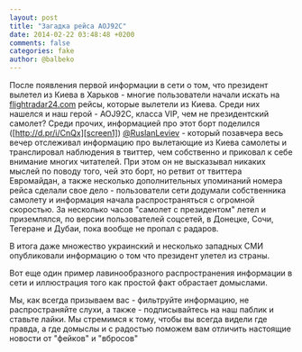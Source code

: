 ```yaml
---
layout: post
title: "Загадка рейса AOJ92C"
date: 2014-02-22 03:48:48 +0200
comments: false
categories: fake
author: @balbeko
---
```

После появления первой информации в сети о том, что президент вылетел из Киева в Харьков - многие пользователи начали искать на [flightradar24.com][f24] рейсы, которые вылетели из Киева. Среди них нашелся и наш герой - AOJ92C, класса VIP, чем не президентский самолет? Среди прочих, информацией про этот борт поделился ([http://d.pr/i/CnQx][screen1]) [@RuslanLeviev][twitter-ruslan] - который позавчера весь вечер отслеживал информацию про вылетающие из Киева самолеты и транслировал наблюдения в твиттер, чем собственно и приковал к себе внимание многих читателей. При этом он не высказывал никаких мыслей по поводу того, чей это борт, но ретвит от твиттера Евромайдан, а также несколько дополнительных упоминаний номера рейса сделали свое дело - пользователи сети додумали собственника самолету и информация начала распространяться с огромной скоростью. За несколько часов "самолет с президентом" летел и приземлялся, по версии пользователей соцсетей, в Донецке, Сочи, Тегеране и Дубаи, пока вообще не пропал с радаров. 

В итога даже множество украинский и несколько западных СМИ опубликовали информацию о том что президент улетел из страны. 

Вот еще один пример лавинообразного распространения информации в сети и иллюстрация того как простой факт обрастает домыслами. 

Мы, как всегда призываем вас - фильтруйте информацию, не распространяйте слухи, а также - подписывайтесь на наш паблик и ставьте лайки. Мы стремимся к тому, чтобы вы всегда видели где правда, а где домыслы и с радостью поможем вам отличить настоящие новости от "фейков" и "вбросов"

[screen1]: http://d.pr/i/CnQx
[twitter-ruslan]: https://twitter.com/RuslanLeviev
[f24]: http://flightradar24.com